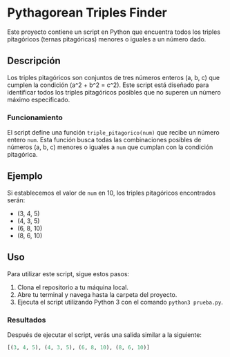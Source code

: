 # Pythagorean Triples Finder

Este proyecto contiene un script en Python que encuentra todos los triples pitagóricos (ternas pitagóricas) menores o iguales a un número dado.

## Descripción

Los triples pitagóricos son conjuntos de tres números enteros \(a, b, c\) que cumplen la condición \(a^2 + b^2 = c^2\). Este script está diseñado para identificar todos los triples pitagóricos posibles que no superen un número máximo especificado.

### Funcionamiento

El script define una función `triple_pitagorico(num)` que recibe un número entero `num`. Esta función busca todas las combinaciones posibles de números \(a, b, c\) menores o iguales a `num` que cumplan con la condición pitagórica.

## Ejemplo

Si establecemos el valor de `num` en 10, los triples pitagóricos encontrados serán:

- (3, 4, 5)
- (4, 3, 5)
- (6, 8, 10)
- (8, 6, 10)

## Uso

Para utilizar este script, sigue estos pasos:

1. Clona el repositorio a tu máquina local.
2. Abre tu terminal y navega hasta la carpeta del proyecto.
3. Ejecuta el script utilizando Python 3 con el comando `python3 prueba.py`.

### Resultados

Después de ejecutar el script, verás una salida similar a la siguiente:

```python
[(3, 4, 5), (4, 3, 5), (6, 8, 10), (8, 6, 10)]
